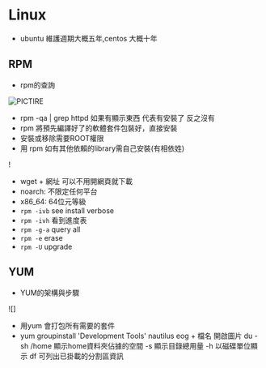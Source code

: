 # Linux
* ubuntu 維護週期大概五年,centos 大概十年
## RPM
* rpm的查詢

![PICTIRE]()

* rpm -qa | grep httpd 如果有顯示東西 代表有安裝了 反之沒有
* rpm 將預先編譯好了的軟體套件包裝好，直接安裝
* 安裝或移除需要ROOT權限
* 用 rpm 如有其他依賴的library需自己安裝(有相依姓)

!

* wget + 網址  可以不用開網頁就下載
* noarch: 不限定任何平台
* x86_64: 64位元等級
* `rpm -ivb`  see install verbose
* `rpm -ivh`  看到進度表
* `rpm -g-a` query all
* `rpm -e` erase
* `rpm -U` upgrade

## YUM
* YUM的架構與步驟

![]

* 用yum 會打包所有需要的套件
* yum groupinstall 'Development Tools'
nautilus
eog + 檔名 開啟圖片
du -sh /home 顯示home資料夾佔據的空間 -s 顯示目錄總用量 -h 以磁碟單位顯示
df 可列出已掛載的分割區資訊